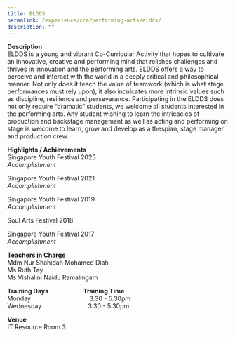 ```yaml
---
title: ELDDS
permalink: /experience/cca/performing-arts/eldds/
description: ""
---
```

**Description** <br>
ELDDS is a young and vibrant Co-Curricular Activity that hopes to cultivate an innovative, creative and performing mind that relishes challenges and thrives in innovation and the performing arts. ELDDS offers a way to perceive and interact with the world in a deeply critical and philosophical manner. Not only does it teach the value of teamwork (which is what stage performances must rely upon), it also inculcates more intrinsic values such as discipline, resilience and perseverance. Participating in the ELDDS does not only require “dramatic” students, we welcome all students interested in the performing arts. Any student wishing to learn the intricacies of production and backstage management as well as acting and performing on stage is welcome to learn, grow and develop as a thespian, stage manager and production crew.

**Highlights / Achievements** <br>
Singapore Youth Festival 2023<br>
_Accomplishment_

Singapore Youth Festival 2021 <br>
_Accomplishment_&nbsp;

Singapore Youth Festival 2019&nbsp;<br>
_Accomplishment_&nbsp;

Soul Arts Festival 2018&nbsp;

Singapore Youth Festival 2017 <br>
_Accomplishment_&nbsp;&nbsp;

**Teachers in Charge** <br>
Mdm Nur Shahidah Mohamed Diah&nbsp;<br>
Ms Ruth Tay<br>
Ms Vishalini Naidu Ramalingam

**Training Days&nbsp;&nbsp; &nbsp;&nbsp;&nbsp; &nbsp;&nbsp;&nbsp; &nbsp;&nbsp;&nbsp; &nbsp;&nbsp;&nbsp; &nbsp;&nbsp; &nbsp; Training Time** <br> 
Monday&nbsp;&nbsp; &nbsp;&nbsp; &nbsp;&nbsp;&nbsp;&nbsp; &nbsp;&nbsp;&nbsp; &nbsp;&nbsp;&nbsp; &nbsp;&nbsp;&nbsp; &nbsp;&nbsp;&nbsp; &nbsp;&nbsp;&nbsp; &nbsp;&nbsp;&nbsp;3.30 - 5.30pm <br>
Wednesday&nbsp;&nbsp; &nbsp;&nbsp;&nbsp; &nbsp;&nbsp;&nbsp; &nbsp;&nbsp;&nbsp; &nbsp;&nbsp;&nbsp; &nbsp;&nbsp;&nbsp; &nbsp;&nbsp;&nbsp;&nbsp;3.30 - 5.30pm  

**Venue** <br>
IT&nbsp;Resource Room 3